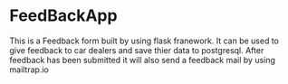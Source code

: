 # FeedBackApp
This is a Feedback form built by using flask franework. It can be used to give feedback to car dealers and save thier data to postgresql. After feedback has been submitted it will also send a feedback mail by using mailtrap.io
